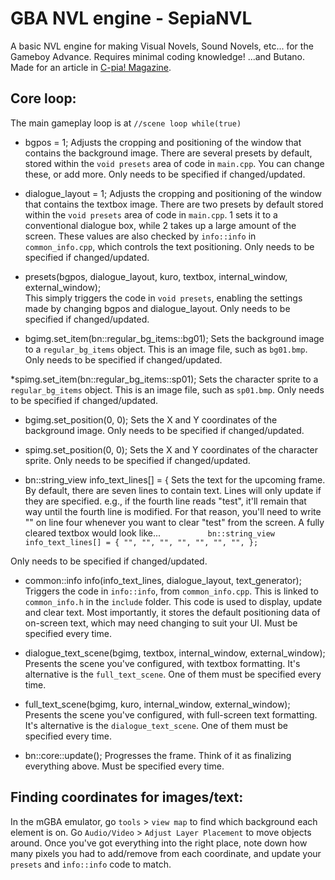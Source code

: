 # GBA NVL engine - SepiaNVL
A basic NVL engine for making Visual Novels, Sound Novels, etc... for the Gameboy Advance.
Requires minimal coding knowledge! ...and Butano.
Made for an article in [C-pia! Magazine](https://c-pia.github.io/). 


## Core loop:

The main gameplay loop is at
    `//scene loop
    while(true)`

* bgpos = 1;
Adjusts the cropping and positioning of the window that contains the background image.
There are several presets by default, stored within the `void presets` area of code in `main.cpp`.
You can change these, or add more.
Only needs to be specified if changed/updated.

* dialogue_layout = 1;
Adjusts the cropping and positioning of the window that contains the textbox image.
There are two presets by default stored within the `void presets` area of code in `main.cpp`.
1 sets it to a conventional dialogue box, while 2 takes up a large amount of the screen.
These values are also checked by `info::info` in `common_info.cpp`, which controls the text positioning.
Only needs to be specified if changed/updated.

* presets(bgpos, dialogue_layout, kuro, textbox, internal_window, external_window);  
This simply triggers the code in `void presets`, enabling the settings made by changing bgpos and dialogue_layout.
Only needs to be specified if changed/updated.


* bgimg.set_item(bn::regular_bg_items::bg01); 
Sets the background image to a `regular_bg_items` object. This is an image file, such as `bg01.bmp`.
Only needs to be specified if changed/updated.

*spimg.set_item(bn::regular_bg_items::sp01);
Sets the character sprite to a `regular_bg_items` object. This is an image file, such as `sp01.bmp`.
Only needs to be specified if changed/updated.

* bgimg.set_position(0, 0);
Sets the X and Y coordinates of the background image.
Only needs to be specified if changed/updated.

* spimg.set_position(0, 0);
Sets the X and Y coordinates of the character sprite.
Only needs to be specified if changed/updated.

* bn::string_view info_text_lines[] = {
Sets the text for the upcoming frame.
By default, there are seven lines to contain text. Lines will only update if they are specified.
e.g., if the fourth line reads "test", it'll remain that way until the fourth line is modified. For that reason, you'll need to write "" on line four whenever you want to clear "test" from the screen.
A fully cleared textbox would look like...
`          bn::string_view info_text_lines[] = {
              "",
              "",
              "",
              "",
              "",
              "",
              "",
          };`

Only needs to be specified if changed/updated.

* common::info info(info_text_lines, dialogue_layout, text_generator);
Triggers the code in `info::info`, from `common_info.cpp`. This is linked to `common_info.h` in the `include` folder.
This code is used to display, update and clear text. Most importantly, it stores the default positioning data of on-screen text, which may need changing to suit your UI.
Must be specified every time.

* dialogue_text_scene(bgimg, textbox, internal_window, external_window);
Presents the scene you've configured, with textbox formatting.
It's alternative is the `full_text_scene`. One of them must be specified every time.

* full_text_scene(bgimg, kuro, internal_window, external_window);
Presents the scene you've configured, with full-screen text formatting.
It's alternative is the `dialogue_text_scene`. One of them must be specified every time.

* bn::core::update();
Progresses the frame. Think of it as finalizing everything above.
Must be specified every time.


## Finding coordinates for images/text:
In the mGBA emulator, go `tools` > `view map` to find which background each element is on.
Go `Audio/Video` > `Adjust Layer Placement` to move objects around.
Once you've got everything into the right place, note down how many pixels you had to add/remove from each coordinate, and update your `presets` and `info::info` code to match.
